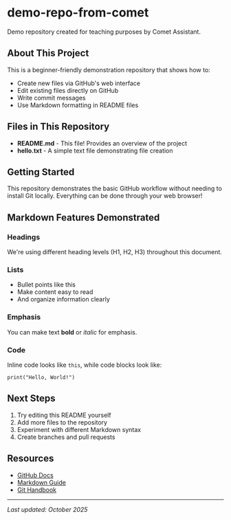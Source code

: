 # demo-repo-from-comet

Demo repository created for teaching purposes by Comet Assistant.

## About This Project

This is a beginner-friendly demonstration repository that shows how to:
- Create new files via GitHub's web interface
- Edit existing files directly on GitHub
- Write commit messages
- Use Markdown formatting in README files

## Files in This Repository

- **README.md** - This file! Provides an overview of the project
- **hello.txt** - A simple text file demonstrating file creation

## Getting Started

This repository demonstrates the basic GitHub workflow without needing to install Git locally. Everything can be done through your web browser!

## Markdown Features Demonstrated

### Headings
We're using different heading levels (H1, H2, H3) throughout this document.

### Lists
- Bullet points like this
- Make content easy to read
- And organize information clearly

### Emphasis
You can make text **bold** or *italic* for emphasis.

### Code
Inline code looks like `this`, while code blocks look like:

```
print("Hello, World!")
```

## Next Steps

1. Try editing this README yourself
2. Add more files to the repository
3. Experiment with different Markdown syntax
4. Create branches and pull requests

## Resources

- [GitHub Docs](https://docs.github.com)
- [Markdown Guide](https://www.markdownguide.org)
- [Git Handbook](https://guides.github.com/introduction/git-handbook/)

---

*Last updated: October 2025*
